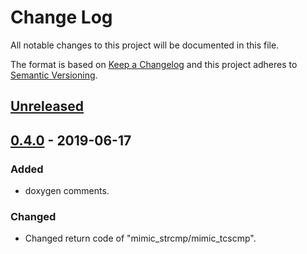 # Change Log
All notable changes to this project will be documented in this file.

The format is based on [Keep a Changelog](http://keepachangelog.com/)
and this project adheres to [Semantic Versioning](http://semver.org/).

## [Unreleased]
## [0.4.0] - 2019-06-17
### Added
- doxygen comments.
 
### Changed
- Changed return code of "mimic_strcmp/mimic_tcscmp".

[Unreleased]: https://github.com/tkashi-github/mimiclib/release_v0.4.0...HEAD
[0.4.0]: https://github.com/tkashi-github/mimiclib/compare/release_v0.3.1...release_v0.4.0